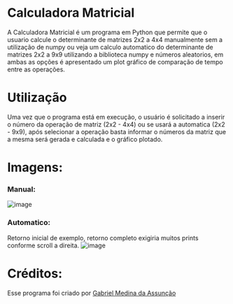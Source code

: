 # Calculadora Matricial

A Calculadora Matricial é um programa em Python que permite que o usuario calcule o determinante de matrizes 2x2 a 4x4 manualmente sem a utilização de numpy ou veja um calculo automatico do determinante de matrizes 2x2 a 9x9 utilizando a biblioteca numpy e números aleatorios, em ambas as opções é apresentado um plot gráfico de comparação de tempo entre as operações.

# Utilização
Uma vez que o programa está em execução, o usuário é solicitado a inserir o número da operação de matriz (2x2 - 4x4) ou se usará a automatica (2x2 - 9x9), após selecionar a operação basta informar o números da matriz que a mesma será gerada e calculada e o gráfico plotado.

# Imagens:
### Manual:
![image](https://github.com/gabs4841/Calculadora-Matricial/assets/74026100/0df73bd3-2f25-4a02-b7f0-3b55e5754a6e)
### Automatico:
Retorno inicial de exemplo, retorno completo exigiria muitos prints conforme scroll a direita. 
![image](https://github.com/gabs4841/Calculadora-Matricial/assets/74026100/afd8b64e-632f-4bc7-91d5-a3c34d868cfe)

# Créditos:
Esse programa foi criado por [Gabriel Medina da Assunção](https://github.com/gabs4841)
